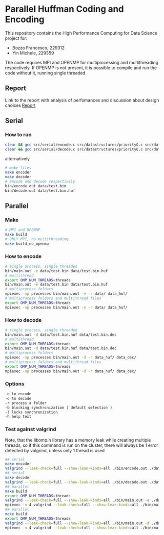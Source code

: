 # Parallel Huffman Coding and Encoding

This repository contains the High Performance Computing for Data Science project for:
- Bozzo Francesco, 229312
- Yin Michele, 229359

The code requires MPI and OPENMP for multiprocessing and multithreading respectively. If OPENMP is not present, it is possible to compile and run the code without it, running single threaded

## Report
Link to the report with analysis of perfomances and discussion about design choices
[Report](./docs/report/main.pdf)
## Serial
### How to run

```bash
clear && gcc src/serial/encode.c src/datastructures/priorityQ.c src/datastructures/dictionary.c src/serial/huffman.c && ./a.out data/test.bin
clear && gcc src/serial/decode.c src/datastructures/priorityQ.c src/datastructures/dictionary.c src/serial/huffman.c && ./a.out data/test.bin.huf
```
alternatively 
```bash
# make files
make encoder
make decoder
# encode and decode respectively
bin/encode.out data/test.bin
bin/decode.out data/test.bin.huf
```
## Parallel
### Make
```bash
# MPI and OPENMP
make build
# ONLY MPI, no multithreading
make build_no_openmp
```
### How to encode
```bash
# single process, single threaded
bin/main.out -e data/test.bin data/test.bin.huf
# multithread
export OMP_NUM_THREADS=threads
bin/main.out -e data/test.bin data/test.bin.huf
# multiprocess folders
mpiexec -np processes bin/main.out -e -r data/ data_huf/
# multiprocess folders and multithread files
export OMP_NUM_THREADS=threads
mpiexec -np processes bin/main.out -e -r data/ data_huf/
```
### How to decode
```bash
# single process, single threaded
bin/main.out -d data/test.bin.huf data/test.bin.dec
# multithread
export OMP_NUM_THREADS=threads
bin/main.out -d data/test.bin.huf data/test.bin.dec
# multiprocess folders
mpiexec -np processes bin/main.out -d -r data_huf/ data_dec/
# multiprocess folders and multithread files
export OMP_NUM_THREADS=threads
mpiexec -np processes bin/main.out -d -r data_huf/ data_dec/
```
### Options
```bash
-e to encode
-d to decode
-r process a folder
-b blocking synchronization ( default selection )
-l locks synchronization
-h help text
```
### Test against valgrind

Note, that the libomp.h library has a memory leak while creating multiple threads, so if this command is run on the cluster, there will always be 1 error detected by valgrind, unless only 1 thread is used

```bash
## serial
make encoder
valgrind --leak-check=full --show-leak-kinds=all ./bin/encode.out ./data/test.bin
## serial
make decoder
valgrind --leak-check=full --show-leak-kinds=all ./bin/decode.out ./data/test.bin.huf
## parallel
make build
export OMP_NUM_THREADS=threads
valgrind --leak-check=full --show-leak-kinds=all ./bin/main.out -e ./data/test.bin ./data/test.bin.huf
mpiexec -n 4 valgrind --leak-check=full --show-leak-kinds=all ./bin/main.out -e -r ./data ./data_huf
## parallel
make build
export OMP_NUM_THREADS=threads
valgrind --leak-check=full --show-leak-kinds=all ./bin/main.out -d ./data/test.bin.huf ./data/test.bin.dec
mpiexec -n 4 valgrind --leak-check=full --show-leak-kinds=all ./bin/main.out -d -r ./data_huf ./data_dec
```


